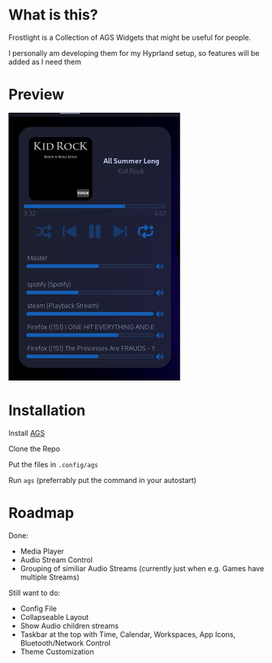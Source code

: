 # What is this?

Frostlight is a Collection of AGS Widgets that might be useful for people.

I personally am developing them for my Hyprland setup, so features will be added as I need them

# Preview

![](assets/20240711_235440_image.png)

# Installation

Install [AGS](https://aylur.github.io/ags-docs/config/installation/)

Clone the Repo

Put the files in `.config/ags`

Run `ags` (preferrably put the command in your autostart)

# Roadmap

Done:

- Media Player
- Audio Stream Control
- Grouping of similiar Audio Streams (currently just when e.g. Games have multiple Streams)

Still want to do:

- Config File
- Collapseable Layout
- Show Audio children streams
- Taskbar at the top with Time, Calendar, Workspaces, App Icons, Bluetooth/Network Control
- Theme Customization
